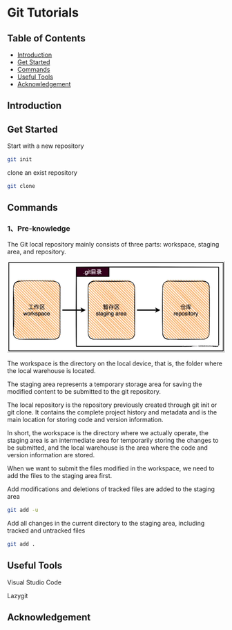# Git Tutorials

## Table of Contents

- [Introduction](#introduction)
- [Get Started](#get-started)
- [Commands](#commands)
- [Useful Tools](#useful-tools)
- [Acknowledgement](#acknowledgement)

## Introduction

## Get Started

Start with a new repository

```bash
git init
```

clone an exist repository

```bash
git clone
```

## Commands

### **1、Pre-knowledge**

The Git local repository mainly consists of three parts: workspace, staging area, and repository.

![repository](images/1.png)

The workspace is the directory on the local device, that is, the folder where the local warehouse is located.

The staging area represents a temporary storage area for saving the modified content to be submitted to the git repository.

The local repository is the repository previously created through git init or git clone. It contains the complete project history and metadata and is the main location for storing code and version information.

In short, the workspace is the directory where we actually operate, the staging area is an intermediate area for temporarily storing the changes to be submitted, and the local warehouse is the area where the code and version information are stored.

When we want to submit the files modified in the workspace, we need to add the files to the staging area first.



Add modifications and deletions of tracked files are added to the staging area

```bash
git add -u
```

Add all changes in the current directory to the staging area, including tracked and untracked files

```bash
git add .
```



## Useful Tools

Visual Studio Code

Lazygit

## Acknowledgement